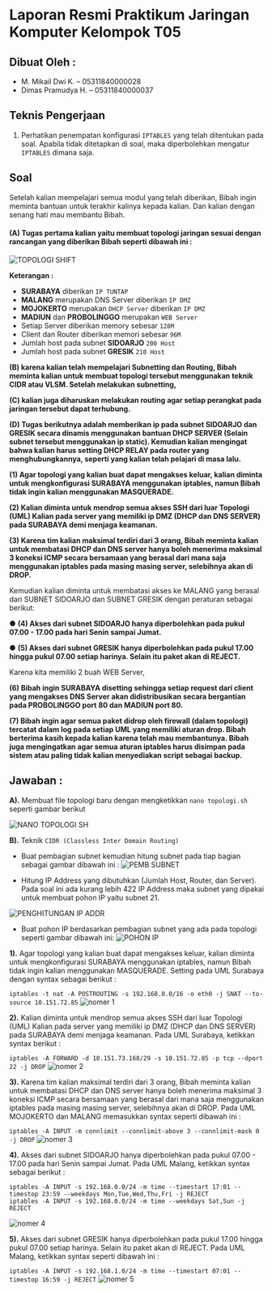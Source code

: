 # Laporan Resmi Praktikum Jaringan Komputer Kelompok T05
## Dibuat Oleh : 
- M. Mikail Dwi K. – 05311840000028
- Dimas Pramudya H. – 05311840000037

## Teknis Pengerjaan
1. Perhatikan penempatan konfigurasi ```IPTABLES``` yang telah ditentukan pada soal. Apabila tidak ditetapkan di soal, maka diperbolehkan mengatur ```IPTABLES``` dimana saja.

## Soal
Setelah kalian mempelajari semua modul yang telah diberikan, Bibah ingin meminta bantuan untuk
terakhir kalinya kepada kalian. Dan kalian dengan senang hati mau membantu Bibah.

#### (A) Tugas pertama kalian yaitu membuat topologi jaringan sesuai dengan rancangan yang diberikan Bibah seperti dibawah ini :
![TOPOLOGI SHIFT](https://user-images.githubusercontent.com/55182072/103220392-bf444380-4952-11eb-9726-9f84645d1aa1.PNG)

**Keterangan :**

- **SURABAYA** diberikan ```IP TUNTAP```
- **MALANG** merupakan DNS Server diberikan ```IP DMZ```
- **MOJOKERTO** merupakan ```DHCP Server``` diberikan ```IP DMZ```
- **MADIUN** dan **PROBOLINGGO** merupakan ```WEB Server```
- Setiap Server diberikan memory sebesar ```128M```
- Client dan Router diberikan memori sebesar ```96M```
- Jumlah host pada subnet **SIDOARJO** ```200 Host```
- Jumlah host pada subnet **GRESIK** ```210 Host```

**(B) karena kalian telah mempelajari Subnetting dan Routing, Bibah meminta kalian untuk membuat
topologi tersebut menggunakan teknik CIDR atau VLSM. Setelah melakukan subnetting,**

**(C) kalian juga diharuskan melakukan routing agar setiap perangkat pada jaringan tersebut dapat terhubung.**

**(D) Tugas berikutnya adalah memberikan ip pada subnet SIDOARJO dan GRESIK secara dinamis menggunakan bantuan DHCP SERVER (Selain subnet tersebut menggunakan ip static). Kemudian kalian mengingat bahwa kalian harus setting DHCP RELAY pada router yang menghubungkannya, seperti yang kalian telah pelajari di masa lalu.**

**(1) Agar topologi yang kalian buat dapat mengakses keluar, kalian diminta untuk mengkonfigurasi
SURABAYA menggunakan iptables, namun Bibah tidak ingin kalian menggunakan
MASQUERADE.**

**(2) Kalian diminta untuk mendrop semua akses SSH dari luar Topologi (UML) Kalian pada server
yang memiliki ip DMZ (DHCP dan DNS SERVER) pada SURABAYA demi menjaga keamanan.**

**(3) Karena tim kalian maksimal terdiri dari 3 orang, Bibah meminta kalian untuk membatasi DHCP
dan DNS server hanya boleh menerima maksimal 3 koneksi ICMP secara bersamaan yang berasal dari
mana saja menggunakan iptables pada masing masing server, selebihnya akan di DROP.**

Kemudian kalian diminta untuk membatasi akses ke MALANG yang berasal dari SUBNET
SIDOARJO dan SUBNET GRESIK dengan peraturan sebagai berikut:

● **(4) Akses dari subnet SIDOARJO hanya diperbolehkan pada pukul 07.00 - 17.00 pada hari Senin
sampai Jumat.**

● **(5) Akses dari subnet GRESIK hanya diperbolehkan pada pukul 17.00 hingga pukul 07.00 setiap
harinya. Selain itu paket akan di REJECT.**

Karena kita memiliki 2 buah WEB Server, 

**(6) Bibah ingin SURABAYA disetting sehingga setiap
request dari client yang mengakses DNS Server akan didistribusikan secara bergantian pada
PROBOLINGGO port 80 dan MADIUN port 80.**

**(7) Bibah ingin agar semua paket didrop oleh firewall (dalam topologi) tercatat dalam log pada setiap
UML yang memiliki aturan drop.
Bibah berterima kasih kepada kalian karena telah mau membantunya. Bibah juga mengingatkan agar
semua aturan iptables harus disimpan pada sistem atau paling tidak kalian menyediakan script sebagai
backup.**

## Jawaban :
**A).** Membuat file topologi baru dengan mengketikkan ```nano topologi.sh``` seperti gambar berikut

![NANO TOPOLOGI SH](https://user-images.githubusercontent.com/55182072/103221597-9c675e80-4955-11eb-8a37-0e883d85b092.PNG)

**B).** Teknik ```CIDR (Classless Inter Domain Routing)```

- Buat pembagian subnet kemudian hitung subnet pada tiap bagian sebagai gambar dibawah ini :
![PEMB SUBNET](https://user-images.githubusercontent.com/55182072/103223138-2f08fd00-4958-11eb-9d5d-e25f16df5264.PNG)

- Hitung IP Address yang dibutuhkan (Jumlah Host, Router, dan Server). Pada soal ini ada kurang lebih 422 IP Address maka subnet yang dipakai untuk membuat pohon IP yaitu subnet 21.

![PENGHITUNGAN IP ADDR](https://user-images.githubusercontent.com/55182072/103221953-5eb70580-4956-11eb-90fe-6784fc491bc4.PNG)

- Buat pohon IP berdasarkan pembagian subnet yang ada pada topologi seperti gambar dibawah ini:
![POHON IP](https://user-images.githubusercontent.com/55182072/103223942-a3906b80-4959-11eb-8ebe-1042c8cc94c8.PNG)

**1).** Agar topologi yang kalian buat dapat mengakses keluar, kalian diminta untuk mengkonfigurasi
SURABAYA menggunakan iptables, namun Bibah tidak ingin kalian menggunakan
MASQUERADE. Setting pada UML Surabaya dengan syntax sebagai berikut :

```iptables -t nat -A POSTROUTING -s 192.168.0.0/16 -o eth0 -j SNAT --to-source 10.151.72.85```
![nomer 1](https://user-images.githubusercontent.com/55182072/103225439-7e512c80-495c-11eb-8d11-3e6791eff497.PNG)


**2).** Kalian diminta untuk mendrop semua akses SSH dari luar Topologi (UML) Kalian pada server
yang memiliki ip DMZ (DHCP dan DNS SERVER) pada SURABAYA demi menjaga keamanan. Pada UML Surabaya, ketikkan syntax berikut :

```iptables -A FORWARD -d 10.151.73.168/29 -s 10.151.72.85 -p tcp --dport 22 -j DROP```
![nomer 2](https://user-images.githubusercontent.com/55182072/103225894-82ca1500-495d-11eb-952b-2962301c3c0f.PNG)

**3).** Karena tim kalian maksimal terdiri dari 3 orang, Bibah meminta kalian untuk membatasi DHCP
dan DNS server hanya boleh menerima maksimal 3 koneksi ICMP secara bersamaan yang berasal dari
mana saja menggunakan iptables pada masing masing server, selebihnya akan di DROP. Pada UML MOJOKERTO dan MALANG memasukkan syntax seperti dibawah ini :

```iptables -A INPUT -m connlimit --connlimit-above 3 --connlimit-mask 0 -j DROP```
![nomer 3](https://user-images.githubusercontent.com/55182072/103226175-18fe3b00-495e-11eb-93ba-c4b2f15bc302.PNG)

**4).** Akses dari subnet SIDOARJO hanya diperbolehkan pada pukul 07.00 - 17.00 pada hari Senin
sampai Jumat. Pada UML Malang, ketikkan syntax sebagai berikut :

```iptables -A INPUT -s 192.168.0.0/24 -m time --timestart 00:00 --timestop 06:59 --weekdays Mon,Tue,Wed,Thu,Fri -j REJECT
iptables -A INPUT -s 192.168.0.0/24 -m time --timestart 17:01 --timestop 23:59 --weekdays Mon,Tue,Wed,Thu,Fri -j REJECT
iptables -A INPUT -s 192.168.0.0/24 -m time --weekdays Sat,Sun -j REJECT
```
![nomer 4](https://user-images.githubusercontent.com/55182072/103226483-d0934d00-495e-11eb-9944-82385968f633.PNG)

**5).** Akses dari subnet GRESIK hanya diperbolehkan pada pukul 17.00 hingga pukul 07.00 setiap
harinya. Selain itu paket akan di REJECT. Pada UML Malang, ketikkan syntax seperti dibawah ini :

```iptables -A INPUT -s 192.168.1.0/24 -m time --timestart 07:01 --timestop 16:59 -j REJECT```
![nomer 5](https://user-images.githubusercontent.com/55182072/103226639-2e279980-495f-11eb-89aa-afd3b1e23d48.PNG)
